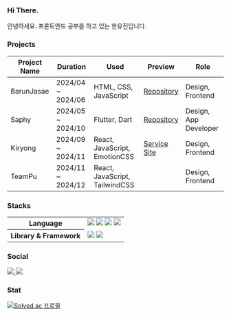 ### Hi There.
안녕하세요. 프론트엔드 공부를 하고 있는 한유진입니다.


### Projects

| **Project Name** | **Duration**         | **Used**                     | **Preview**                      | **Role**                |
|-------------------|----------------------|-------------------------------|-----------------------------------|-------------------------|
| BarunJasae        | 2024/04 ~ 2024/06   | HTML, CSS, JavaScript         | [Repository](https://github.com/cho4u4o/barunJasae) | Design, Frontend    |
| Saphy             | 2024/05 ~ 2024/10   | Flutter, Dart                 | [Repository](https://github.com/2024-Saphy)         | Design, App Developer |
| Kiryong           | 2024/09 ~ 2024/11   | React, JavaScript, EmotionCSS | [Service Site](https://www.kiryong.site/)          | Design, Frontend  |
| TeamPu            | 2024/11 ~ 2024/12   | React, JavaScript, TailwindCSS |                                   | Design, Frontend      |


### Stacks
<table>
    <tr>
        <th>Language</th>
        <td><img src="https://img.shields.io/badge/JavaScript-f7df1e.svg?&style=for-the-badge&logo=JavaScript&logoColor=black"> <img src="https://img.shields.io/badge/TypeScript-3178C6?style=for-the-badge&logo=TypeScript&logoColor=white"> <img src="https://img.shields.io/badge/Dart-0175C2.svg?&style=for-the-badge&logo=Dart&logoColor=white"> <img src="https://img.shields.io/badge/Python-3776AB.svg?&style=for-the-badge&logo=Python&logoColor=white"></td>
    </tr>
     <tr>
        <th>Library & Framework</th>
        <td><img src="https://img.shields.io/badge/React-61dafb.svg?&style=for-the-badge&logo=React&logoColor=black"> <img src="https://img.shields.io/badge/Flutter-02569B.svg?&style=for-the-badge&logo=Flutter&logoColor=white"></td>
    </tr>
</table>
   

### Social
<a href="https://cho4u4o-loggages.vercel.app/">      
  <img src="https://img.shields.io/badge/Notion-000000.svg?&style=for-the-badge&logo=Notion&logoColor=white">
</a>
<a href="https://cho4u4o.tistory.com/">      
  <img src="https://img.shields.io/badge/Tistory-000000.svg?&style=for-the-badge&logo=Tistory&logoColor=white">
</a>

### Stat
[![Solved.ac
프로필](http://mazassumnida.wtf/api/v2/generate_badge?boj=cho4u4o)](https://solved.ac/cho4u4o)
